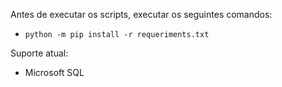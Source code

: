 Antes de executar os scripts, executar os seguintes comandos:
- ```python -m pip install -r requeriments.txt```

Suporte atual:
- Microsoft SQL
